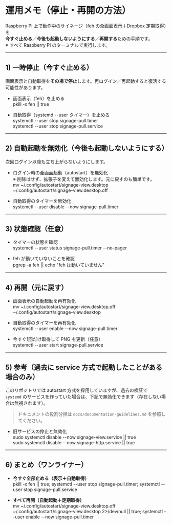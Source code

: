 # 運用メモ（停止・再開の方法）

Raspberry Pi 上で動作中のサイネージ（feh の全画面表示＋Dropbox 定期取得）を  
**今すぐ止める**／**今後も起動しないようにする**／**再開する**ための手順です。  
※ すべて Raspberry Pi のターミナルで実行します。

---

## 1) 一時停止（今すぐ止める）

画面表示と自動取得を**その場で停止**します。再ログイン／再起動すると復活する可能性があります。

- 画面表示（feh）を止める  
    pkill -x feh || true

- 自動取得（systemd --user タイマー）を止める  
    systemctl --user stop signage-pull.timer  
    systemctl --user stop signage-pull.service

---

## 2) 自動起動を無効化（今後も起動しないようにする）

次回ログイン以降も立ち上がらないようにします。

- ログイン時の全画面起動（autostart）を無効化  
  ※ 削除はせず、拡張子を変えて無効化します。元に戻すのも簡単です。  
    mv ~/.config/autostart/signage-view.desktop ~/.config/autostart/signage-view.desktop.off

- 自動取得のタイマーを無効化  
    systemctl --user disable --now signage-pull.timer

---

## 3) 状態確認（任意）

- タイマーの状態を確認  
    systemctl --user status signage-pull.timer --no-pager

- feh が動いていないことを確認  
    pgrep -a feh || echo "feh は動いていません"

---

## 4) 再開（元に戻す）

- 画面表示の自動起動を再有効化  
    mv ~/.config/autostart/signage-view.desktop.off ~/.config/autostart/signage-view.desktop

- 自動取得のタイマーを再有効化  
    systemctl --user enable --now signage-pull.timer

- 今すぐ1回だけ取得して PNG を更新（任意）  
    systemctl --user start signage-pull.service

---

## 5) 参考（過去に service 方式で起動したことがある場合のみ）

このリポジトリでは autostart 方式を採用していますが、過去の検証で  
`systemd` のサービスを作っていた場合は、下記で無効化できます（存在しない場合は無視されます）。

> ドキュメントの役割分担は `docs/documentation-guidelines.md` を参照してください。

- 旧サービスの停止と無効化  
    sudo systemctl disable --now signage-view.service  || true  
    sudo systemctl disable --now signage-http.service  || true

---

## 6) まとめ（ワンライナー）

- **今すぐ全部止める（表示＋自動取得）**  
    pkill -x feh || true; systemctl --user stop signage-pull.timer; systemctl --user stop signage-pull.service

- **すべて再開（自動起動＋定期取得）**  
    mv ~/.config/autostart/signage-view.desktop.off ~/.config/autostart/signage-view.desktop 2>/dev/null || true; systemctl --user enable --now signage-pull.timer
